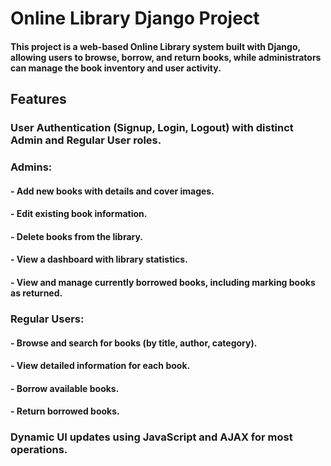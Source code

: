 # Online Library Django Project
#### This project is a web-based Online Library system built with Django, allowing users to browse, borrow, and return books, while administrators can manage the book inventory and user activity.

## Features
### User Authentication (Signup, Login, Logout) with distinct Admin and Regular User roles.
### Admins:
####   - Add new books with details and cover images.
####   - Edit existing book information.
####   - Delete books from the library.
####   - View a dashboard with library statistics.
####   - View and manage currently borrowed books, including marking books as returned.
### Regular Users:
####   - Browse and search for books (by title, author, category).
####   - View detailed information for each book.
####   - Borrow available books.
####   - Return borrowed books.
### Dynamic UI updates using JavaScript and AJAX for most operations.
